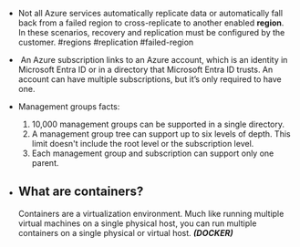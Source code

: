 - Not all Azure services automatically replicate data or automatically fall back from a failed region to cross-replicate to another enabled **region**. In these scenarios, recovery and replication must be configured by the customer. #regions #replication #failed-region
-  An Azure subscription links to an Azure account, which is an identity in Microsoft Entra ID or in a directory that Microsoft Entra ID trusts. An account can have multiple subscriptions, but it’s only required to have one.
- Management groups facts:
	1. 10,000 management groups can be supported in a single directory.
	2. A management group tree can support up to six levels of depth. This limit doesn't include the root level or the subscription level.
	3. Each management group and subscription can support only one parent.

- ## What are containers?

	Containers are a virtualization environment. Much like running multiple virtual machines on a single physical host, you can run multiple containers on a single physical or virtual host. ***(DOCKER)***

